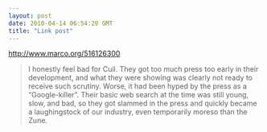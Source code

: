```yaml
---
layout: post
date: 2010-04-14 06:54:20 GMT
title: "Link post"
---
```

<http://www.marco.org/516126300>

> I honestly feel bad for Cuil. They got too much press too early in their development, and what they were showing was clearly not ready to receive such scrutiny. Worse, it had been hyped by the press as a “Google-killer”. Their basic web search at the time was still young, slow, and bad, so they got slammed in the press and quickly became a laughingstock of our industry, even temporarily moreso than the Zune.